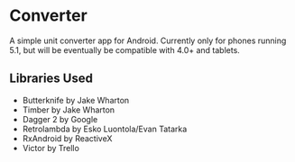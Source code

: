 # Converter
A simple unit converter app for Android. Currently only for phones running 5.1, but will be eventually be compatible with 4.0+ and tablets.

## Libraries Used
- Butterknife by Jake Wharton
- Timber by Jake Wharton
- Dagger 2 by Google
- Retrolambda by Esko Luontola/Evan Tatarka
- RxAndroid by ReactiveX
- Victor by Trello